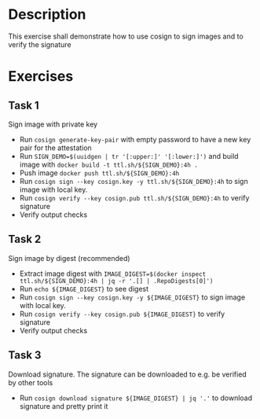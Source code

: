 # Description

This exercise shall demonstrate how to use cosign to sign images and to verify the signature

# Exercises

## Task 1

Sign image with private key

* Run `cosign generate-key-pair` with empty password to have a new key pair for the attestation
* Run `SIGN_DEMO=$(uuidgen | tr '[:upper:]' '[:lower:]')` and build image with `docker build -t ttl.sh/${SIGN_DEMO}:4h .`
* Push image `docker push ttl.sh/${SIGN_DEMO}:4h`
* Run `cosign sign --key cosign.key -y ttl.sh/${SIGN_DEMO}:4h` to sign image with local key.
* Run `cosign verify --key cosign.pub ttl.sh/${SIGN_DEMO}:4h` to verify signature
* Verify output checks

## Task 2

Sign image by digest (recommended)

* Extract image digest with `IMAGE_DIGEST=$(docker inspect ttl.sh/${SIGN_DEMO}:4h | jq -r '.[] | .RepoDigests[0]')`
* Run `echo ${IMAGE_DIGEST}` to see digest
* Run `cosign sign --key cosign.key -y ${IMAGE_DIGEST}` to sign image with local key.
* Run `cosign verify --key cosign.pub ${IMAGE_DIGEST}` to verify signature
* Verify output checks

## Task 3

Download signature. The signature can be downloaded to e.g. be verified by other tools

* Run `cosign download signature ${IMAGE_DIGEST} | jq '.'` to download signature and pretty print it